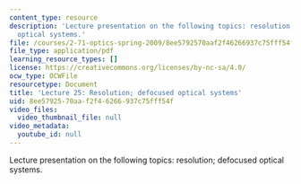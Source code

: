 ```yaml
---
content_type: resource
description: 'Lecture presentation on the following topics: resolution; defocused
  optical systems.'
file: /courses/2-71-optics-spring-2009/8ee5792570aaf2f46266937c75fff54f_MIT2_71S09_lec25.pdf
file_type: application/pdf
learning_resource_types: []
license: https://creativecommons.org/licenses/by-nc-sa/4.0/
ocw_type: OCWFile
resourcetype: Document
title: 'Lecture 25: Resolution; defocused optical systems'
uid: 8ee57925-70aa-f2f4-6266-937c75fff54f
video_files:
  video_thumbnail_file: null
video_metadata:
  youtube_id: null
---
```

Lecture presentation on the following topics: resolution; defocused optical systems.